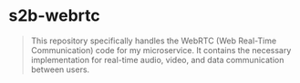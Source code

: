 # s2b-webrtc

> This repository specifically handles the WebRTC (Web Real-Time Communication) code for my microservice.
> It contains the necessary implementation for real-time audio, video, and data communication between users.
